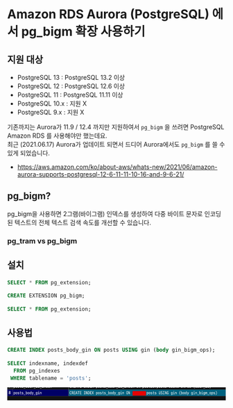 # Amazon RDS Aurora (PostgreSQL) 에서 pg_bigm 확장 사용하기

## 지원 대상

* PostgreSQL 13 : PostgreSQL 13.2 이상
* PostgreSQL 12 : PostgreSQL 12.6 이상
* PostgreSQL 11 : PostgreSQL 11.11 이상
* PostgreSQL 10.x : 지원 X
* PostgreSQL 9.x  : 지원 X

기존까지는 Aurora가 11.9 / 12.4 까지만 지원하여서 `pg_bigm` 을 쓰려면 PostgreSQL Amazon RDS 를 사용해야만 했는데요.  
최근 (2021.06.17) Aurora가 업데이트 되면서 드디어 Aurora에서도 `pg_bigm` 를 쓸 수 있게 되었습니다.

* https://aws.amazon.com/ko/about-aws/whats-new/2021/06/amazon-aurora-supports-postgresql-12-6-11-11-10-16-and-9-6-21/

## pg_bigm?

pg_bigm을 사용하면 2그램(바이그램) 인덱스를 생성하여 다중 바이트 문자로 인코딩된 텍스트의 전체 텍스트 검색 속도를 개선할 수 있습니다.


### pg_tram vs pg_bigm

## 설치

```sql
SELECT * FROM pg_extension;
```

```sql
CREATE EXTENSION pg_bigm;
```

```sql
SELECT * FROM pg_extension;
```

## 사용법

```sql
CREATE INDEX posts_body_gin ON posts USING gin (body gin_bigm_ops);
```

```sql
SELECT indexname, indexdef
  FROM pg_indexes
 WHERE tablename = 'posts';
```

![index1](./images/index1.png)




